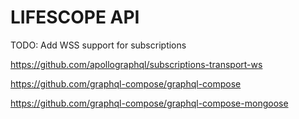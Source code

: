 # LIFESCOPE API

TODO: Add WSS support for subscriptions 

https://github.com/apollographql/subscriptions-transport-ws

https://github.com/graphql-compose/graphql-compose

https://github.com/graphql-compose/graphql-compose-mongoose
